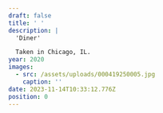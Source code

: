 ```yaml
---
draft: false
title: ' '
description: |
  'Diner'

  Taken in Chicago, IL.
year: 2020
images:
  - src: /assets/uploads/000419250005.jpg
    caption: ''
date: 2023-11-14T10:33:12.776Z
position: 0
---
```



